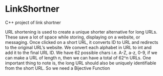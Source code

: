 # LinkShortner
C++ project of link shortner

URL shortening is used to create a unique shorter alternative for long URLs. These save a lot of space while storing, displaying on a website, or messaging. Once clicked on a short URL, it converts ID to URL and redirects to the original URL’s website. We convert each alphabet in URL to int and add it to the final URL ID. We have 62 possible chars i.e. A-Z, a-z, 0-9, if we can make a URL of length n, then we can have a total of 62^n URLs. 
One important thing to note is, the long URL should also be uniquely identifiable from the short URL. So we need a Bijective Function  
